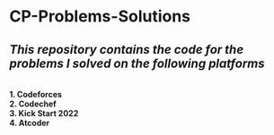 # **CP-Problems-Solutions**
## _This repository contains the code for the problems I solved on the following platforms_
 <br> **1. Codeforces** <br>
**2. Codechef** <br>
**3. Kick Start 2022** <br>
**4. Atcoder** <br>



